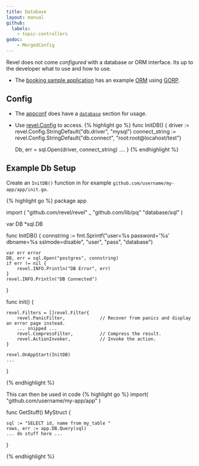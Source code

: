 ```yaml
---
title: Database
layout: manual
github:
  labels:
    - topic-controllers
godoc:
    - MergedConfig
---
```


Revel does not come *configured* with a database or ORM interface. Its up to the developer what to use and how to use. 

- The [booking sample application](../samples/booking.html) has an example 
   [ORM](https://en.wikipedia.org/wiki/Object-relational_mapping) using [GORP](https://github.com/go-gorp/gorp).

## Config
- The [appconf](appconf.html) does have a [`database`](appconf.html#database) section for usage.
- Use [revel.Config](https://godoc.org/github.com/revel/revel#MergedConfig) to access.
{% highlight go %}
func InitDB() {
    driver := revel.Config.StringDefault("db.driver", "mysql")
    connect_string := revel.Config.StringDefault("db.connect", "root:root@locahost/test")
    
    Db, err = sql.Open(driver, connect_string)
    ....
}
{% endhighlight %}



## Example Db Setup

Create an `InitDB()` function in for example  `github.com/username/my-app/app/init.go`.

{% highlight go %}
package app

import (
    "github.com/revel/revel"
    _ "github.com/lib/pq"
    "database/sql"
)

var DB *sql.DB

func InitDB() {
    connstring := fmt.Sprintf("user=%s password='%s' dbname=%s sslmode=disable", "user", "pass", "database")

    var err error
    DB, err = sql.Open("postgres", connstring)
    if err != nil {
        revel.INFO.Println("DB Error", err)
    }
    revel.INFO.Println("DB Connected")
}

func init() {

    revel.Filters = []revel.Filter{
        revel.PanicFilter,             // Recover from panics and display an error page instead.
        ... snipped ...
        revel.CompressFilter,          // Compress the result.
        revel.ActionInvoker,           // Invoke the action.
    }
    
    revel.OnAppStart(InitDB)
    ...
}

{% endhighlight %}


This can then be used in code
{% highlight go %}
import(
    "github.com/username/my-app/app"
)

func GetStuff() MyStruct {

    sql := "SELECT id, name from my_table "
    rows, err := app.DB.Query(sql)
    ... do stuff here ...
}

{% endhighlight %}
